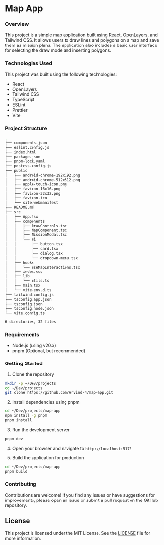 # Map App

### Overview

This project is a simple map application built using React, OpenLayers, and Tailwind CSS. It allows users to draw lines and polygons on a map and save them as mission plans. The application also includes a basic user interface for selecting the draw mode and inserting polygons.

### Technologies Used

This project was built using the following technologies:

- React
- OpenLayers
- Tailwind CSS
- TypeScript
- ESLint
- Prettier
- Vite

### Project Structure

```bash
.
├── components.json
├── eslint.config.js
├── index.html
├── package.json
├── pnpm-lock.yaml
├── postcss.config.js
├── public
│   ├── android-chrome-192x192.png
│   ├── android-chrome-512x512.png
│   ├── apple-touch-icon.png
│   ├── favicon-16x16.png
│   ├── favicon-32x32.png
│   ├── favicon.ico
│   └── site.webmanifest
├── README.md
├── src
│   ├── App.tsx
│   ├── components
│   │   ├── DrawControls.tsx
│   │   ├── MapComponent.tsx
│   │   ├── MissionModal.tsx
│   │   └── ui
│   │       ├── button.tsx
│   │       ├── card.tsx
│   │       ├── dialog.tsx
│   │       └── dropdown-menu.tsx
│   ├── hooks
│   │   └── useMapInteractions.tsx
│   ├── index.css
│   ├── lib
│   │   └── utils.ts
│   ├── main.tsx
│   └── vite-env.d.ts
├── tailwind.config.js
├── tsconfig.app.json
├── tsconfig.json
├── tsconfig.node.json
└── vite.config.ts

6 directories, 32 files
```

### Requirements

- Node.js (using v20.x)
- pnpm (Optional, but recommended)

### Getting Started

1. Clone the repository

```bash
mkdir -p ~/Dev/projects
cd ~/Dev/projects
git clone https://github.com/Arvind-4/map-app.git
```

2. Install dependencies using pnpm

```bash
cd ~/Dev/projects/map-app
npm install -g pnpm
pnpm install
```

3. Run the development server

```bash
pnpm dev
```

4. Open your browser and navigate to `http://localhost:5173`

5. Build the application for production

```bash
cd ~/Dev/projects/map-app
pnpm build
```

### Contributing

Contributions are welcome! If you find any issues or have suggestions for improvements, please open an issue or submit a pull request on the GitHub repository.

## License

This project is licensed under the MIT License. See the [LICENSE](https://github.com/Arvind-4/map-app/blob/main/LICENSE) file for more information.
